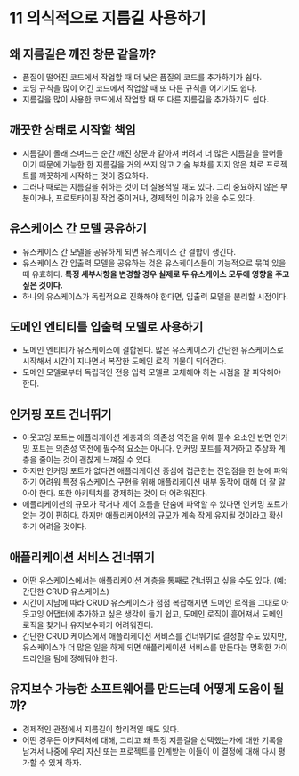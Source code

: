 # 11 의식적으로 지름길 사용하기

## 왜 지름길은 깨진 창문 같을까?

- 품질이 떨어진 코드에서 작업할 때 더 낮은 품질의 코드를 추가하기가 쉽다.
- 코딩 규칙을 많이 어긴 코드에서 작업할 때 또 다른 규칙을 어기기도 쉽다.
- 지름길을 많이 사용한 코드에서 작업할 때 또 다른 지름길을 추가하기도 쉽다.

## 깨끗한 상태로 시작할 책임

- 지름길이 몰래 스며드는 순간 깨진 창문과 같아져 버려서 더 많은 지름길을 끌어들이기 때문에 가능한 한 지름길을 거의 쓰지 않고 기술 부채를 지지 않은 채로 프로젝트를 깨끗하게 시작하는 것이 중요하다.
- 그러나 때로는 지름길을 취하는 것이 더 실용적일 때도 있다. 그리 중요하지 않은 부분이거나, 프로토타이핑 작업 중이거나, 경제적인 이유가 있을 수도 있다.

## 유스케이스 간 모델 공유하기

- 유스케이스 간 모델을 공유하게 되면 유스케이스 간 결합이 생긴다.
- 유스케이스 간 입출력 모델을 공유하는 것은 유스케이스들이 기능적으로 묶여 있을 때 유효하다. **특정 세부사항을 변경할 경우 실제로 두 유스케이스 모두에 영향을 주고 싶은 것이다.**
- 하나의 유스케이스가 독립적으로 진화해야 한다면, 입출력 모델을 분리할 시점이다.

## 도메인 엔티티를 입출력 모델로 사용하기

- 도메인 엔티티가 유스케이스에 결합된다. 많은 유스케이스가 간단한 유스케이스로 시작해서 시간이 지나면서 복잡한 도메인 로직 괴물이 되어간다.
- 도메인 모델로부터 독립적인 전용 입력 모델로 교체해야 하는 시점을 잘 파악해야 한다.

## 인커핑 포트 건너뛰기

- 아웃고잉 포트는 애플리케이션 계층과의 의존성 역전을 위해 필수 요소인 반면 인커밍 포트는 의존성 역전에 필수적 요소는 아니다. 인커밍 포트를 제거하고 추상화 계층을 줄이는 것이 괜찮게 느껴질 수 있다.
- 하지만 인커밍 포트가 없다면 애플리케이션 중심에 접근한는 진입점을 한 눈에 파악하기 어려워 특정 유스케이스 구현을 위해 애플리케이션 내부 동작에 대해 더 잘 알아야 한다. 또한 아키텍처를 강제하는 것이 더 어려워진다.
- 애플리케이션의 규모가 작거나 제어 흐름을 단숨에 파악할 수 있다면 인커밍 포트가 없는 것이 편하다. 하지만 애플리케이션의 규모가 계속 작게 유지될 것이라고 확신하기 어려울 것이다.

## 애플리케이션 서비스 건너뛰기

- 어떤 유스케이스에서는 애플리케이션 계층을 통째로 건너뛰고 싶을 수도 있다. (예: 간단한 CRUD 유스케이스)
- 시간이 지남에 따라 CRUD 유스케이스가 점점 복잡해지면 도메인 로직을 그대로 아웃고잉 어댑터에 추가하고 싶은 생각이 들기 쉽고, 도메인 로직이 흩어져서 도메인 로직을 찾거나 유지보수하기 어려워진다.
- 간단한 CRUD 케이스에서 애플리케이션 서비스를 건너뛰기로 결정할 수도 있지만, 유스케이스가 더 많은 일을 하게 되면 애플리케이션 서비스를 만든다는 명확한 가이드라인을 팀에 정해둬야 한다.

## 유지보수 가능한 소프트웨어를 만드는데 어떻게 도움이 될까?

- 경제적인 관점에서 지름길이 합리적일 때도 있다.
- 어떤 경우든 아키텍처에 대해, 그리고 왜 특정 지름길을 선택했는가에 대한 기록을 남겨서 나중에 우리 자신 또는 프로젝트를 인계받는 이들이 이 결정에 대해 다시 평가할 수 있게 하자.
